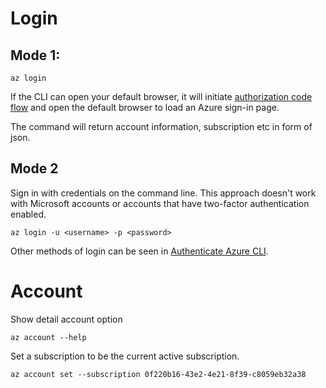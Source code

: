 # Login
## Mode 1:
```
az login
```

If the CLI can open your default browser, it will initiate [authorization code flow](https://learn.microsoft.com/en-us/azure/active-directory/develop/v2-oauth2-auth-code-flow) and open the default browser to load an Azure sign-in page.

The command will return account information, subscription etc in form of json.

## Mode 2
Sign in with credentials on the command line. This approach doesn't work with Microsoft accounts or accounts that have two-factor authentication enabled.
```
az login -u <username> -p <password>
```

Other methods of login can be seen in [Authenticate Azure CLI](https://learn.microsoft.com/en-us/cli/azure/authenticate-azure-cli).

# Account
Show detail account option
```
az account --help
```

Set a subscription to be the current active subscription.
```
az account set --subscription 0f220b16-43e2-4e21-8f39-c8059eb32a38
```
